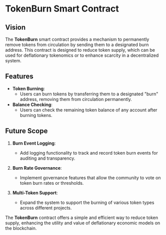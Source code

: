 # TokenBurn Smart Contract

## Vision

The **TokenBurn** smart contract provides a mechanism to permanently remove tokens from circulation by sending them to a designated burn address. This contract is designed to reduce token supply, which can be used for deflationary tokenomics or to enhance scarcity in a decentralized system.

## Features

- **Token Burning**:
  - Users can burn tokens by transferring them to a designated "burn" address, removing them from circulation permanently.
- **Balance Checking**:
  - Users can check the remaining token balance of any account after burning tokens.

## Future Scope

1. **Burn Event Logging**:

   - Add logging functionality to track and record token burn events for auditing and transparency.

2. **Burn Rate Governance**:

   - Implement governance features that allow the community to vote on token burn rates or thresholds.

3. **Multi-Token Support**:
   - Expand the system to support the burning of various token types across different projects.

The **TokenBurn** contract offers a simple and efficient way to reduce token supply, enhancing the utility and value of deflationary economic models on the blockchain.
